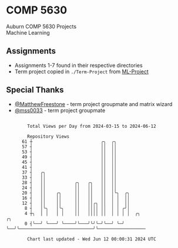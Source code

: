 # COMP 5630
Auburn COMP 5630 Projects  
Machine Learning

## Assignments
- Assignments 1-7 found in their respective directories
- Term project copied in `./Term-Project` from [ML-Project](https://github.com/wumphlett/ML-Project)

## Special Thanks
- [@MatthewFreestone](https://github.com/MatthewFreestone) - term project groupmate and matrix wizard
- [@mss0033](https://github.com/mss0033) - term project groupmate

```

        Total Views per Day from 2024-03-15 to 2024-06-12

        Repository Views
      61 ┼                          ╭╮  ╭╮
      57 ┤                          ││  ││
      53 ┤                          ││  ││
      49 ┤                          ││  ││
      45 ┤                          ││  ││
      41 ┤                          ││  ││
      37 ┤   ╭╮                     ││  ││
      33 ┤   ││                     ││  ││
      28 ┤   ││           ╭╮   ╭╮   ││  ││
      24 ┤   ││           ││   ││   ││  ││
      20 ┤   ││    ╭╮     ││   ││   ││  │╰╮  ╭╮
      16 ┤   ││    ││     ││   ││   ││  │ │  ││
      12 ┤   ││    ││     ││   ││╭╮ ││  │ │  ││
       8 ┤   │╰╮   │╰╮    ││   ││││ ││  │ │ ╭╯│
       4 ┼╮  │ │   │ │    ││   ││││ ││  │ │ │ │  ╭╮                            ╭╮
       0 ┤╰──╯ ╰───╯ ╰────╯╰───╯╰╯╰─╯╰──╯ ╰─╯ ╰──╯╰────────────────────────────╯╰──────────────────

        Chart last updated - Wed Jun 12 00:00:31 2024 UTC
        
```
